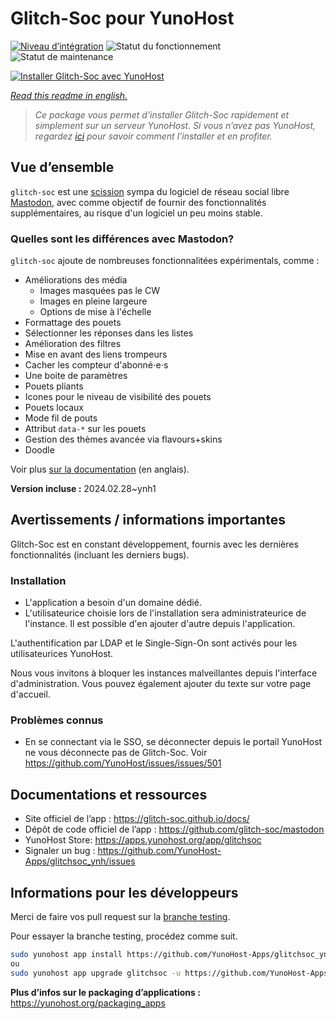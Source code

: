 <!--
N.B.: This README was automatically generated by https://github.com/YunoHost/apps/tree/master/tools/readme_generator
It shall NOT be edited by hand.
-->

# Glitch-Soc pour YunoHost

[![Niveau d’intégration](https://dash.yunohost.org/integration/glitchsoc.svg)](https://dash.yunohost.org/appci/app/glitchsoc) ![Statut du fonctionnement](https://ci-apps.yunohost.org/ci/badges/glitchsoc.status.svg) ![Statut de maintenance](https://ci-apps.yunohost.org/ci/badges/glitchsoc.maintain.svg)

[![Installer Glitch-Soc avec YunoHost](https://install-app.yunohost.org/install-with-yunohost.svg)](https://install-app.yunohost.org/?app=glitchsoc)

*[Read this readme in english.](./README.md)*

> *Ce package vous permet d’installer Glitch-Soc rapidement et simplement sur un serveur YunoHost.
Si vous n’avez pas YunoHost, regardez [ici](https://yunohost.org/#/install) pour savoir comment l’installer et en profiter.*

## Vue d’ensemble

`glitch-soc` est une [scission](https://fr.wikipedia.org/wiki/Fork_(d%C3%A9veloppement_logiciel)) sympa du logiciel de réseau social libre [Mastodon](https://joinmastodon.org/), avec comme objectif de fournir des fonctionnalités supplémentaires, au risque d'un logiciel un peu moins stable.

###  Quelles sont les différences avec Mastodon?

`glitch-soc` ajoute de nombreuses fonctionnalitées expérimentals, comme :

- Améliorations des média
  - Images masquées pas le CW
  - Images en pleine largeure
  - Options de mise à l'échelle
- Formattage des pouets
- Sélectionner les réponses dans les listes
- Amélioration des filtres
- Mise en avant des liens trompeurs
- Cacher les compteur d'abonné⋅e⋅s
- Une boite de paramètres
- Pouets pliants
- Icones pour le niveau de visibilité des pouets
- Pouets locaux
- Mode fil de pouts
- Attribut `data-*` sur les pouets
- Gestion des thèmes avancée via flavours+skins
- Doodle

Voir plus [sur la documentation](https://glitch-soc.github.io/docs/) (en anglais).


**Version incluse :** 2024.02.28~ynh1
## Avertissements / informations importantes

Glitch-Soc est en constant développement, fournis avec les dernières fonctionnalités (incluant les derniers bugs).

### Installation

* L'application a besoin d'un domaine dédié.
* L'utilisateurice choisie lors de l'installation sera administrateurice de l'instance. Il est possible d'en ajouter d'autre depuis l'application.

L'authentification par LDAP et le Single-Sign-On sont activés pour les utilisateurices YunoHost.

Nous vous invitons à bloquer les instances malveillantes depuis l'interface d'administration. Vous pouvez également ajouter du texte sur votre page d'accueil.

### Problèmes connus

* En se connectant via le SSO, se déconnecter depuis le portail YunoHost ne vous déconnecte pas de Glitch-Soc. Voir https://github.com/YunoHost/issues/issues/501

## Documentations et ressources

* Site officiel de l’app : <https://glitch-soc.github.io/docs/>
* Dépôt de code officiel de l’app : <https://github.com/glitch-soc/mastodon>
* YunoHost Store: <https://apps.yunohost.org/app/glitchsoc>
* Signaler un bug : <https://github.com/YunoHost-Apps/glitchsoc_ynh/issues>

## Informations pour les développeurs

Merci de faire vos pull request sur la [branche testing](https://github.com/YunoHost-Apps/glitchsoc_ynh/tree/testing).

Pour essayer la branche testing, procédez comme suit.

``` bash
sudo yunohost app install https://github.com/YunoHost-Apps/glitchsoc_ynh/tree/testing --debug
ou
sudo yunohost app upgrade glitchsoc -u https://github.com/YunoHost-Apps/glitchsoc_ynh/tree/testing --debug
```

**Plus d’infos sur le packaging d’applications :** <https://yunohost.org/packaging_apps>
